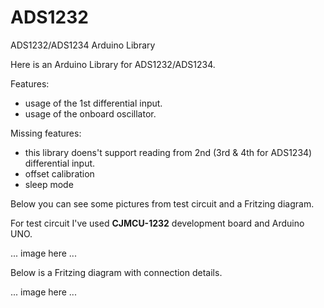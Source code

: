 # ADS1232
ADS1232/ADS1234 Arduino Library

Here is an Arduino Library for ADS1232/ADS1234.

Features:

- usage of the 1st differential input.
- usage of the onboard oscillator.

Missing features:

- this library doens't support reading from 2nd (3rd & 4th for ADS1234) differential input.
- offset calibration
- sleep mode

Below you can see some pictures from test circuit and a Fritzing diagram.

For test circuit I've used **CJMCU-1232** development board and Arduino UNO.

... image here ...

Below is a Fritzing diagram with connection details.

... image here ...